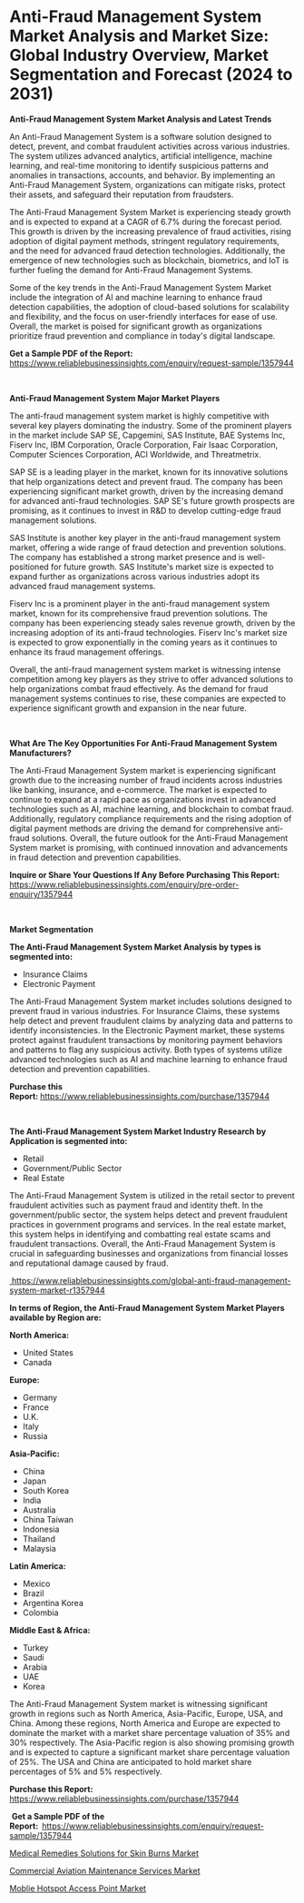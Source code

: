 <p><h1>Anti-Fraud Management System Market Analysis and Market Size: Global Industry Overview, Market Segmentation and Forecast (2024 to 2031)</h1></p><p><strong>Anti-Fraud Management System Market Analysis and Latest Trends</strong></p>
<p><p>An Anti-Fraud Management System is a software solution designed to detect, prevent, and combat fraudulent activities across various industries. The system utilizes advanced analytics, artificial intelligence, machine learning, and real-time monitoring to identify suspicious patterns and anomalies in transactions, accounts, and behavior. By implementing an Anti-Fraud Management System, organizations can mitigate risks, protect their assets, and safeguard their reputation from fraudsters.</p><p>The Anti-Fraud Management System Market is experiencing steady growth and is expected to expand at a CAGR of 6.7% during the forecast period. This growth is driven by the increasing prevalence of fraud activities, rising adoption of digital payment methods, stringent regulatory requirements, and the need for advanced fraud detection technologies. Additionally, the emergence of new technologies such as blockchain, biometrics, and IoT is further fueling the demand for Anti-Fraud Management Systems.</p><p>Some of the key trends in the Anti-Fraud Management System Market include the integration of AI and machine learning to enhance fraud detection capabilities, the adoption of cloud-based solutions for scalability and flexibility, and the focus on user-friendly interfaces for ease of use. Overall, the market is poised for significant growth as organizations prioritize fraud prevention and compliance in today's digital landscape.</p></p>
<p><strong>Get a Sample PDF of the Report:&nbsp;</strong> <a href="https://www.reliablebusinessinsights.com/enquiry/request-sample/1357944">https://www.reliablebusinessinsights.com/enquiry/request-sample/1357944</a></p>
<p>&nbsp;</p>
<p><strong>Anti-Fraud Management System Major Market Players</strong></p>
<p><p>The anti-fraud management system market is highly competitive with several key players dominating the industry. Some of the prominent players in the market include SAP SE, Capgemini, SAS Institute, BAE Systems Inc, Fiserv Inc, IBM Corporation, Oracle Corporation, Fair Isaac Corporation, Computer Sciences Corporation, ACI Worldwide, and Threatmetrix.</p><p>SAP SE is a leading player in the market, known for its innovative solutions that help organizations detect and prevent fraud. The company has been experiencing significant market growth, driven by the increasing demand for advanced anti-fraud technologies. SAP SE's future growth prospects are promising, as it continues to invest in R&D to develop cutting-edge fraud management solutions.</p><p>SAS Institute is another key player in the anti-fraud management system market, offering a wide range of fraud detection and prevention solutions. The company has established a strong market presence and is well-positioned for future growth. SAS Institute's market size is expected to expand further as organizations across various industries adopt its advanced fraud management systems.</p><p>Fiserv Inc is a prominent player in the anti-fraud management system market, known for its comprehensive fraud prevention solutions. The company has been experiencing steady sales revenue growth, driven by the increasing adoption of its anti-fraud technologies. Fiserv Inc's market size is expected to grow exponentially in the coming years as it continues to enhance its fraud management offerings.</p><p>Overall, the anti-fraud management system market is witnessing intense competition among key players as they strive to offer advanced solutions to help organizations combat fraud effectively. As the demand for fraud management systems continues to rise, these companies are expected to experience significant growth and expansion in the near future.</p></p>
<p>&nbsp;</p>
<p><strong>What Are The Key Opportunities For Anti-Fraud Management System Manufacturers?</strong></p>
<p><p>The Anti-Fraud Management System market is experiencing significant growth due to the increasing number of fraud incidents across industries like banking, insurance, and e-commerce. The market is expected to continue to expand at a rapid pace as organizations invest in advanced technologies such as AI, machine learning, and blockchain to combat fraud. Additionally, regulatory compliance requirements and the rising adoption of digital payment methods are driving the demand for comprehensive anti-fraud solutions. Overall, the future outlook for the Anti-Fraud Management System market is promising, with continued innovation and advancements in fraud detection and prevention capabilities.</p></p>
<p><strong>Inquire or Share Your Questions If Any Before Purchasing This Report:</strong> <a href="https://www.reliablebusinessinsights.com/enquiry/pre-order-enquiry/1357944">https://www.reliablebusinessinsights.com/enquiry/pre-order-enquiry/1357944</a></p>
<p>&nbsp;</p>
<p><strong>Market Segmentation</strong></p>
<p><strong>The Anti-Fraud Management System Market Analysis by types is segmented into:</strong></p>
<p><ul><li>Insurance Claims</li><li>Electronic Payment</li></ul></p>
<p><p>The Anti-Fraud Management System market includes solutions designed to prevent fraud in various industries. For Insurance Claims, these systems help detect and prevent fraudulent claims by analyzing data and patterns to identify inconsistencies. In the Electronic Payment market, these systems protect against fraudulent transactions by monitoring payment behaviors and patterns to flag any suspicious activity. Both types of systems utilize advanced technologies such as AI and machine learning to enhance fraud detection and prevention capabilities.</p></p>
<p><strong>Purchase this Report:&nbsp;</strong><a href="https://www.reliablebusinessinsights.com/purchase/1357944">https://www.reliablebusinessinsights.com/purchase/1357944</a></p>
<p>&nbsp;</p>
<p><strong>The Anti-Fraud Management System Market Industry Research by Application is segmented into:</strong></p>
<p><ul><li>Retail</li><li>Government/Public Sector</li><li>Real Estate</li></ul></p>
<p><p>The Anti-Fraud Management System is utilized in the retail sector to prevent fraudulent activities such as payment fraud and identity theft. In the government/public sector, the system helps detect and prevent fraudulent practices in government programs and services. In the real estate market, this system helps in identifying and combatting real estate scams and fraudulent transactions. Overall, the Anti-Fraud Management System is crucial in safeguarding businesses and organizations from financial losses and reputational damage caused by fraud.</p></p>
<p><a href="https://www.reliablebusinessinsights.com/global-anti-fraud-management-system-market-r1357944">&nbsp;https://www.reliablebusinessinsights.com/global-anti-fraud-management-system-market-r1357944</a></p>
<p><strong>In terms of Region, the Anti-Fraud Management System Market Players available by Region are:</strong></p>
<p>
    <p> <strong> North America: </strong>
        <ul>
            <li>United States</li>
            <li>Canada</li>
        </ul>
        </p> 
    <p> <strong> Europe: </strong>
        <ul>
            <li>Germany</li>
            <li>France</li>
            <li>U.K.</li>
            <li>Italy</li>
            <li>Russia</li>
        </ul>
        </p> 
    <p> <strong> Asia-Pacific: </strong>
        <ul>
            <li>China</li>
            <li>Japan</li>
            <li>South Korea</li>
            <li>India</li>
            <li>Australia</li>
            <li>China Taiwan</li>
            <li>Indonesia</li>
            <li>Thailand</li>
            <li>Malaysia</li>
        </ul>
        </p> 
    <p> <strong> Latin America: </strong>
        <ul>
            <li>Mexico</li>
            <li>Brazil</li>
            <li>Argentina Korea</li>
            <li>Colombia</li>
        </ul>
        </p> 
    <p> <strong> Middle East & Africa: </strong>
        <ul>
            <li>Turkey</li>
            <li>Saudi</li>
            <li>Arabia</li>
            <li>UAE</li>
            <li>Korea</li>
        </ul>
    </p>
    </p>
<p><p>The Anti-Fraud Management System market is witnessing significant growth in regions such as North America, Asia-Pacific, Europe, USA, and China. Among these regions, North America and Europe are expected to dominate the market with a market share percentage valuation of 35% and 30% respectively. The Asia-Pacific region is also showing promising growth and is expected to capture a significant market share percentage valuation of 25%. The USA and China are anticipated to hold market share percentages of 5% and 5% respectively.</p></p>
<p><strong>Purchase this Report: </strong><a href="https://www.reliablebusinessinsights.com/purchase/1357944">https://www.reliablebusinessinsights.com/purchase/1357944</a></p>
<p>&nbsp;<strong>Get a Sample PDF of the Report:&nbsp;&nbsp;</strong><a href="https://www.reliablebusinessinsights.com/enquiry/request-sample/1357944">https://www.reliablebusinessinsights.com/enquiry/request-sample/1357944</a></p>
<p><strong></strong></p>
<p><p><a href="https://github.com/HenrietteMills1/Market-Research-Report-List-1/blob/main/medical-remedies-solutions-for-skin-burns-market.md">Medical Remedies Solutions for Skin Burns Market</a></p><p><a href="https://github.com/SheilaBruen2023/Market-Research-Report-List-2/blob/main/commercial-aviation-maintenance-services-market.md">Commercial Aviation Maintenance Services Market</a></p><p><a href="https://github.com/marthawweekle/Market-Research-Report-List-2/blob/main/moblie-hotspot-access-point-market.md">Moblie Hotspot Access Point Market</a></p></p>